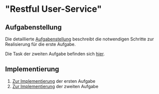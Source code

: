 # "Restful User-Service"

## Aufgabenstellung
Die detaillierte [Aufgabenstellung](TASK.md) beschreibt die notwendigen Schritte zur Realisierung für die erste Aufgabe.  

Die Task der zweiten Aufgabe befinden sich [hier](TODO2.md).

## Implementierung
1. [Zur Implementierung](Aufgabe1.md) der ersten Aufgabe  
2. [Zur Implementierung](Aufgabe2.md) der zweiten Aufgabe  
